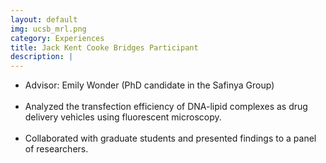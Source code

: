 ```yaml
---
layout: default
img: ucsb_mrl.png
category: Experiences
title: Jack Kent Cooke Bridges Participant 
description: |
---
```


* Advisor: Emily Wonder (PhD candidate in the Safinya Group)
<br><br>
* Analyzed the transfection efficiency of DNA-lipid complexes as drug delivery vehicles using fluorescent microscopy. 
<br><br>
* Collaborated with graduate students and presented findings to a panel of researchers.
